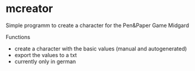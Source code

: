 # mcreator
Simple programm to create a character for the Pen&Paper Game Midgard

Functions
- create a character with the basic values (manual and autogenerated)
- export the values to a txt
- currently only in german
